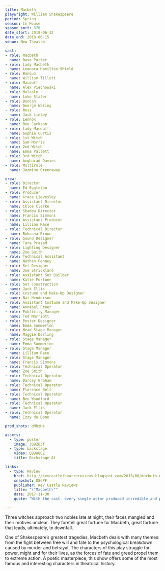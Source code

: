 ```yaml
---
title: Macbeth
playwright: William Shakespeare
period: Spring
season: In House
season_sort: 370
date_start: 2018-06-12
date_end: 2018-06-15
venue: New Theatre

cast:
- role: Macbeth
  name: Dave Porter
- role: Lady Macbeth
  name: Leonora Hamilton-Shield
- role: Banquo
  name: William Tillett
- role: Macduff
  name: Alex Piechowski
- role: Malcolm
  name: Luke Slater
- role: Duncan
  name: George Waring
- role: Ross
  name: Jack Linley
- role: Lennox
  name: Boo Jackson
- role: Lady Macduff
  name: Sophie Curtis
- role: 1st Witch
  name: Sam Morris
- role: 2nd Witch
  name: Emma Pallett
- role: 3rd Witch
  name: Angharad Davies
- role: Multirole
  name: Jazmine Greenaway

crew:
- role: Director
  name: Ed Eggleton
- role: Producer
  name: Grace Lievesley
- role: Assistant Director
  name: Chloe Clarke
- role: Shadow Director
  name: Francis Simmons
- role: Assistant Producer
  name: Lillian Race
- role: Technical Director
  name: Rohanna Brown
- role: Sound Designer
  name: Tara Prasad
- role: Lighting Designer
  name: Zoe Smith
- role: Technical Assistant
  name: Nathan Penney
- role: Set Designer
  name: Joe Strickland
- role: Assistant Set Builder
  name: Katie Fortune
- role: Set Construction
  name: Jack Ellis
- role: Costume and Make-Up Designer
  name: Nat Henderson
- role: Assistant Costume and Make-Up Designer
  name: Annabel Freer
- role: Publicity Manager
  name: Ted Marriott
- role: Poster Designer
  name: Emma Summerton
- role: Head Stage Manager
  name: Maggie Dorling
- role: Stage Manager
  name: Emma Summerton
- role: Stage Manager
  name: Lillian Race
- role: Stage Manager
  name: Francis Simmons
- role: Technical Operator
  name: Zoe Smith
- role: Technical Operator
  name: Darcey Graham
- role: Technical Operator
  name: Florence Bell
- role: Technical Operator
  name: Ben Woodford
- role: Technical Operator
  name: Jack Ellis
- role: Technical Operator
  name: Izzy de Bono

prod_shots: dMhzHs

assets:
  - type: poster
    image: JQ9Z83f
  - type: backstage
    video: QB9W8CZ
    title: Backstage At

links:
  - type: Review
    href: http://kevcastletheatrereviews.blogspot.com/2018/06/macbeth-nottingham-new-theatre.html
    snapshot: O8ePF
    publisher: Kev Castle Reviews
    title: "\"Macbeth\""
    date: 2017-11-30
    quote: "With the cast, every single actor produced incredible and powerful performances, and you know when you feel so comfortable with a cast that you just sit back and watch; that's what I felt."

---
```


Three witches approach two nobles late at night, their faces mangled and their motives unclear. They foretell great fortune for Macbeth, great fortune that leads, ultimately, to downfall.

One of Shakespeare’s greatest tragedies, Macbeth deals with many themes: from the fight between free will and fate to the psychological breakdown caused by murder and betrayal. The characters of this play struggle for power, might and for their lives, as the forces of fate and greed propel them to extreme action. A poetic masterpiece, this show offers some of the most famous and interesting characters in theatrical history.
